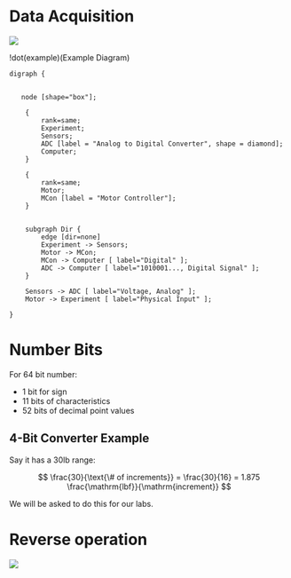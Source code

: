 # Data Acquisition

![](https://cdn.mathpix.com/snip/images/H3x6vOql5nB3FpNNZHWA4E7Dpy9MuyN2mlX0Ys6MGFI.original.fullsize.png)

!dot(example)(Example Diagram)
~~~~~~~~~~~~~~~~~~~~~~~~~~~~~~~~~~~~~~~~~~~
digraph {

   
   node [shape="box"];

    {
        rank=same;
        Experiment;
        Sensors;
        ADC [label = "Analog to Digital Converter", shape = diamond];
        Computer;
    }

    {
        rank=same;
        Motor;
        MCon [label = "Motor Controller"];
    }


    subgraph Dir {
        edge [dir=none]
        Experiment -> Sensors;
        Motor -> MCon;
        MCon -> Computer [ label="Digital" ];
        ADC -> Computer [ label="1010001..., Digital Signal" ];
    }

    Sensors -> ADC [ label="Voltage, Analog" ];
    Motor -> Experiment [ label="Physical Input" ];

}
~~~~~~~~~~~~~~~~~~~~~~~~~~~~~~~~~~~~~~~~~~~

# Number Bits

For 64 bit number:

* 1 bit for sign
* 11 bits of characteristics
* 52 bits of decimal point values

## 4-Bit Converter Example

Say it has a 30lb range:

$$
\frac{30}{\text{\# of increments}} = \frac{30}{16} = 1.875 \frac{\mathrm{lbf}}{\mathrm{increment}}
$$

We will be asked to do this for our labs.

# Reverse operation

![](https://cdn.mathpix.com/snip/images/GSWQ8IWNdF4rMSGJ0AgyZr_8ATEmTQkgjU9JBWk2ysk.original.fullsize.png)